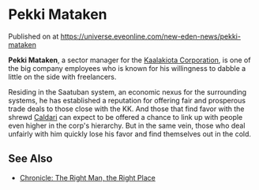 # Pekki Mataken
Published on  at https://universe.eveonline.com/new-eden-news/pekki-mataken

**Pekki Mataken**, a sector manager for the [Kaalakiota Corporation](xW4SSaPMqTaHQ1RLt0IcK), is one of the big
company employees who is known for his willingness to dabble a little on
the side with freelancers.

Residing in the Saatuban system, an economic nexus for the surrounding
systems, he has established a reputation for offering fair and
prosperous trade deals to those close with the KK. And those that find
favor with the shrewd [Caldari](7unGNsrMFwIWXMMbrM2jfy) can expect to be
offered a chance to link up with people even higher in the corp's
hierarchy. But in the same vein, those who deal unfairly with him
quickly lose his favor and find themselves out in the cold.

See Also
--------
- [Chronicle: The Right Man, the Right Place](7ilupMSSiTO3iqXl8X3qvF)
